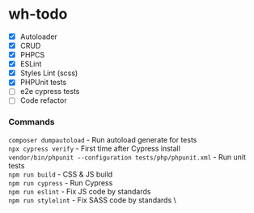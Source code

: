 # wh-todo

- [x] Autoloader
- [x] CRUD
- [x] PHPCS
- [x] ESLint
- [x] Styles Lint (scss)
- [x] PHPUnit tests
- [ ] e2e cypress tests
- [ ] Code refactor

### Commands
`composer dumpautoload` - Run autoload generate for tests \
`npx cypress verify` - First time after Cypress install \
`vendor/bin/phpunit --configuration tests/php/phpunit.xml` - Run unit tests\
`npm run build` - CSS & JS build \
`npm run cypress` - Run Cypress \
`npm run eslint` - Fix JS code by standards \
`npm run stylelint` - Fix SASS code by standards \